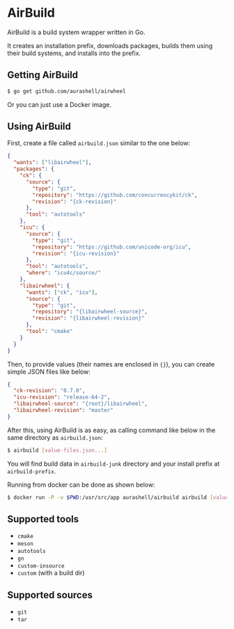 # AirBuild

AirBuild is a build system wrapper written in Go.

It creates an installation prefix, downloads packages, builds them using their build systems, and installs into the prefix.

## Getting AirBuild

```bash
$ go get github.com/aurashell/airwheel
```

Or you can just use a Docker image.

## Using AirBuild

First, create a file called `airbuild.json` similar to the one below:

```json
{
  "wants": ["libairwheel"],
  "packages": {
    "ck": {
      "source": {
        "type": "git",
        "repository": "https://github.com/concurrencykit/ck",
        "revision": "{ck-revision}"
      },
      "tool": "autotools"
    },
    "icu": {
      "source": {
        "type": "git",
        "repository": "https://github.com/unicode-org/icu",
        "revision": "{icu-revision}"
      },
      "tool": "autotools",
      "where": "icu4c/source/"
    },
    "libairwheel": {
      "wants": ["ck", "icu"],
      "source": {
        "type": "git",
        "repository": "{libairwheel-source}",
        "revision": "{libairwheel-revision}"
      },
      "tool": "cmake"
    }
  }
}
```

Then, to provide values (their names are enclosed in `{}`), you can create simple JSON files like below:

```json
{
  "ck-revision": "0.7.0",
  "icu-revision": "release-64-2",
  "libairwheel-source": "{root}/libairwheel",
  "libairwheel-revision": "master"
}
```

After this, using AirBuild is as easy, as calling command like below in the same directory as `airbuild.json`:

```bash
$ airbuild [value-files.json...]
```

You will find build data in `airbuild-junk` directory and your install prefix at `airbuild-prefix`.

Running from docker can be done as shown below:

```bash
$ docker run -P -v $PWD:/usr/src/app aurashell/airbuild airbuild [value-files.json...]
```

## Supported tools

* `cmake`
* `meson`
* `autotools`
* `gn`
* `custom-insource`
* `custom` (with a build dir)

## Supported sources

* `git`
* `tar`
